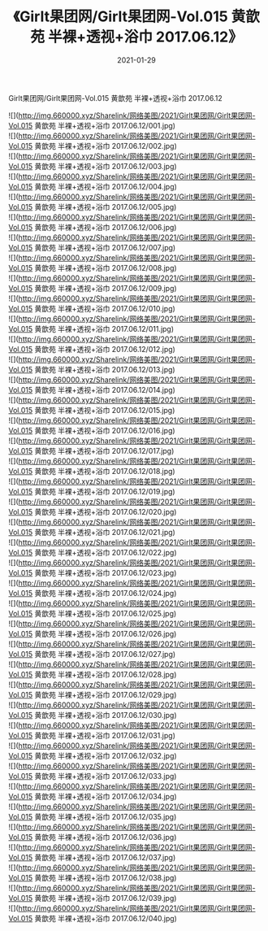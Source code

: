 ﻿---
layout: post
title:  《Girlt果团网/Girlt果团网-Vol.015 黄歆苑 半裸+透视+浴巾 2017.06.12》
date:   2021-01-29
img: http://img.660000.xyz/Sharelink/网络美图/2021/Girlt果团网/Girlt果团网-Vol.015 黄歆苑 半裸+透视+浴巾 2017.06.12/000.jpg
categories: [美女, 清纯, 唯美]
---

Girlt果团网/Girlt果团网-Vol.015 黄歆苑 半裸+透视+浴巾 2017.06.12

 ![](http://img.660000.xyz/Sharelink/网络美图/2021/Girlt果团网/Girlt果团网-Vol.015 黄歆苑 半裸+透视+浴巾 2017.06.12/001.jpg) <br>![](http://img.660000.xyz/Sharelink/网络美图/2021/Girlt果团网/Girlt果团网-Vol.015 黄歆苑 半裸+透视+浴巾 2017.06.12/002.jpg) <br>![](http://img.660000.xyz/Sharelink/网络美图/2021/Girlt果团网/Girlt果团网-Vol.015 黄歆苑 半裸+透视+浴巾 2017.06.12/003.jpg) <br>![](http://img.660000.xyz/Sharelink/网络美图/2021/Girlt果团网/Girlt果团网-Vol.015 黄歆苑 半裸+透视+浴巾 2017.06.12/004.jpg) <br>![](http://img.660000.xyz/Sharelink/网络美图/2021/Girlt果团网/Girlt果团网-Vol.015 黄歆苑 半裸+透视+浴巾 2017.06.12/005.jpg) <br>![](http://img.660000.xyz/Sharelink/网络美图/2021/Girlt果团网/Girlt果团网-Vol.015 黄歆苑 半裸+透视+浴巾 2017.06.12/006.jpg) <br>![](http://img.660000.xyz/Sharelink/网络美图/2021/Girlt果团网/Girlt果团网-Vol.015 黄歆苑 半裸+透视+浴巾 2017.06.12/007.jpg) <br>![](http://img.660000.xyz/Sharelink/网络美图/2021/Girlt果团网/Girlt果团网-Vol.015 黄歆苑 半裸+透视+浴巾 2017.06.12/008.jpg) <br>![](http://img.660000.xyz/Sharelink/网络美图/2021/Girlt果团网/Girlt果团网-Vol.015 黄歆苑 半裸+透视+浴巾 2017.06.12/009.jpg) <br>![](http://img.660000.xyz/Sharelink/网络美图/2021/Girlt果团网/Girlt果团网-Vol.015 黄歆苑 半裸+透视+浴巾 2017.06.12/010.jpg) <br>![](http://img.660000.xyz/Sharelink/网络美图/2021/Girlt果团网/Girlt果团网-Vol.015 黄歆苑 半裸+透视+浴巾 2017.06.12/011.jpg) <br>![](http://img.660000.xyz/Sharelink/网络美图/2021/Girlt果团网/Girlt果团网-Vol.015 黄歆苑 半裸+透视+浴巾 2017.06.12/012.jpg) <br>![](http://img.660000.xyz/Sharelink/网络美图/2021/Girlt果团网/Girlt果团网-Vol.015 黄歆苑 半裸+透视+浴巾 2017.06.12/013.jpg) <br>![](http://img.660000.xyz/Sharelink/网络美图/2021/Girlt果团网/Girlt果团网-Vol.015 黄歆苑 半裸+透视+浴巾 2017.06.12/014.jpg) <br>![](http://img.660000.xyz/Sharelink/网络美图/2021/Girlt果团网/Girlt果团网-Vol.015 黄歆苑 半裸+透视+浴巾 2017.06.12/015.jpg) <br>![](http://img.660000.xyz/Sharelink/网络美图/2021/Girlt果团网/Girlt果团网-Vol.015 黄歆苑 半裸+透视+浴巾 2017.06.12/016.jpg) <br>![](http://img.660000.xyz/Sharelink/网络美图/2021/Girlt果团网/Girlt果团网-Vol.015 黄歆苑 半裸+透视+浴巾 2017.06.12/017.jpg) <br>![](http://img.660000.xyz/Sharelink/网络美图/2021/Girlt果团网/Girlt果团网-Vol.015 黄歆苑 半裸+透视+浴巾 2017.06.12/018.jpg) <br>![](http://img.660000.xyz/Sharelink/网络美图/2021/Girlt果团网/Girlt果团网-Vol.015 黄歆苑 半裸+透视+浴巾 2017.06.12/019.jpg) <br>![](http://img.660000.xyz/Sharelink/网络美图/2021/Girlt果团网/Girlt果团网-Vol.015 黄歆苑 半裸+透视+浴巾 2017.06.12/020.jpg) <br>![](http://img.660000.xyz/Sharelink/网络美图/2021/Girlt果团网/Girlt果团网-Vol.015 黄歆苑 半裸+透视+浴巾 2017.06.12/021.jpg) <br>![](http://img.660000.xyz/Sharelink/网络美图/2021/Girlt果团网/Girlt果团网-Vol.015 黄歆苑 半裸+透视+浴巾 2017.06.12/022.jpg) <br>![](http://img.660000.xyz/Sharelink/网络美图/2021/Girlt果团网/Girlt果团网-Vol.015 黄歆苑 半裸+透视+浴巾 2017.06.12/023.jpg) <br>![](http://img.660000.xyz/Sharelink/网络美图/2021/Girlt果团网/Girlt果团网-Vol.015 黄歆苑 半裸+透视+浴巾 2017.06.12/024.jpg) <br>![](http://img.660000.xyz/Sharelink/网络美图/2021/Girlt果团网/Girlt果团网-Vol.015 黄歆苑 半裸+透视+浴巾 2017.06.12/025.jpg) <br>![](http://img.660000.xyz/Sharelink/网络美图/2021/Girlt果团网/Girlt果团网-Vol.015 黄歆苑 半裸+透视+浴巾 2017.06.12/026.jpg) <br>![](http://img.660000.xyz/Sharelink/网络美图/2021/Girlt果团网/Girlt果团网-Vol.015 黄歆苑 半裸+透视+浴巾 2017.06.12/027.jpg) <br>![](http://img.660000.xyz/Sharelink/网络美图/2021/Girlt果团网/Girlt果团网-Vol.015 黄歆苑 半裸+透视+浴巾 2017.06.12/028.jpg) <br>![](http://img.660000.xyz/Sharelink/网络美图/2021/Girlt果团网/Girlt果团网-Vol.015 黄歆苑 半裸+透视+浴巾 2017.06.12/029.jpg) <br>![](http://img.660000.xyz/Sharelink/网络美图/2021/Girlt果团网/Girlt果团网-Vol.015 黄歆苑 半裸+透视+浴巾 2017.06.12/030.jpg) <br>![](http://img.660000.xyz/Sharelink/网络美图/2021/Girlt果团网/Girlt果团网-Vol.015 黄歆苑 半裸+透视+浴巾 2017.06.12/031.jpg) <br>![](http://img.660000.xyz/Sharelink/网络美图/2021/Girlt果团网/Girlt果团网-Vol.015 黄歆苑 半裸+透视+浴巾 2017.06.12/032.jpg) <br>![](http://img.660000.xyz/Sharelink/网络美图/2021/Girlt果团网/Girlt果团网-Vol.015 黄歆苑 半裸+透视+浴巾 2017.06.12/033.jpg) <br>![](http://img.660000.xyz/Sharelink/网络美图/2021/Girlt果团网/Girlt果团网-Vol.015 黄歆苑 半裸+透视+浴巾 2017.06.12/034.jpg) <br>![](http://img.660000.xyz/Sharelink/网络美图/2021/Girlt果团网/Girlt果团网-Vol.015 黄歆苑 半裸+透视+浴巾 2017.06.12/035.jpg) <br>![](http://img.660000.xyz/Sharelink/网络美图/2021/Girlt果团网/Girlt果团网-Vol.015 黄歆苑 半裸+透视+浴巾 2017.06.12/036.jpg) <br>![](http://img.660000.xyz/Sharelink/网络美图/2021/Girlt果团网/Girlt果团网-Vol.015 黄歆苑 半裸+透视+浴巾 2017.06.12/037.jpg) <br>![](http://img.660000.xyz/Sharelink/网络美图/2021/Girlt果团网/Girlt果团网-Vol.015 黄歆苑 半裸+透视+浴巾 2017.06.12/038.jpg) <br>![](http://img.660000.xyz/Sharelink/网络美图/2021/Girlt果团网/Girlt果团网-Vol.015 黄歆苑 半裸+透视+浴巾 2017.06.12/039.jpg) <br>![](http://img.660000.xyz/Sharelink/网络美图/2021/Girlt果团网/Girlt果团网-Vol.015 黄歆苑 半裸+透视+浴巾 2017.06.12/040.jpg) <br>